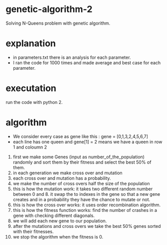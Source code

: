 # genetic-algorithm-2
Solving N-Queens problem with genetic algorithm.
# explanation
- in parameters.txt there is an analysis for each parameter.
- I ran the code for 1000 times and made average and best case for each parameter.
# executation
run the code with python 2.
# algorithm
- We consider every case as gene like this : gene = [0,1,3,2,4,5,6,7]
- each line has one queen and gene[1] = 2 means we have a queen in row 1 and coloumn 2

1. first we make some Genes (input as number_of_the_population) randomly and sort them by their fitness and select the best 50% of them.
2. in each generation we make cross over and mutation
3. each cross over and mutation has a probability.
4. we make the number of cross overs half the size of the population
5. this is how the mutation work: it takes two different random number between 0 and 8. it swap the to indexes in the gene so that a new gene creates and in a probability they have the chance to mutate or not.
6. this is how the cross over works: it uses order recombination algorithm.
7. this is how the fitness function works: find the number of crashes in a gene with checking different diagonals.
7. we will add each new gene to our population.
8. after the mutations and cross overs we take the best 50% genes sorted with their fitnesses.
9. we stop the algorithm when the fitness is 0. 
